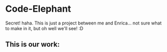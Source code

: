 # Code-Elephant
Secret! haha. This is just a project between me and Enrica... not sure what to make in it, but oh well we'll see! :D

## This is our work: